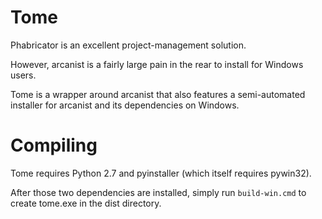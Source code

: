 # Tome

Phabricator is an excellent project-management solution.  

However, arcanist is a fairly large pain in the rear to install for Windows users.

Tome is a wrapper around arcanist that also features a semi-automated installer for arcanist and its dependencies on Windows.

# Compiling

Tome requires Python 2.7 and pyinstaller (which itself requires pywin32).

After those two dependencies are installed, simply run ```build-win.cmd``` to create tome.exe in the dist directory.
